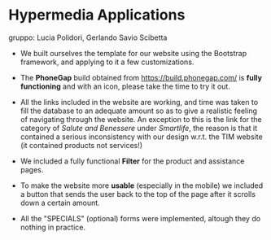 # Hypermedia Applications
gruppo: Lucia Polidori, Gerlando Savio Scibetta

* We built ourselves the template for our website using the Bootstrap framework, and applying to it a few customizations.

* The **PhoneGap** build obtained from https://build.phonegap.com/ is **fully functioning** and with an icon, please take the time to try it out.

* All the links included in the website are working, and time was taken to fill the database to an adequate amount so as to give a realistic feeling of navigating through the website. 
An exception to this is the link for the category of *Salute and Benessere* under *Smartlife*, the reason is that it contained a serious inconsistency with our 
design w.r.t. the TIM website (it contained products not services!)

* We included a fully functional **Filter** for the product and assistance pages.

* To make the website more **usable** (especially in the mobile) we included a button that sends the user back to the top of the page after it scrolls down a certain amount. 

* All the "SPECIALS" (optional) forms were implemented, altough they do nothing in practice.